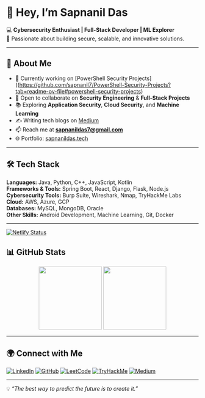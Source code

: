# 👋 Hey, I’m Sapnanil Das

💻 **Cybersecurity Enthusiast | Full-Stack Developer | ML Explorer**  
🔐 Passionate about building secure, scalable, and innovative solutions.

---

## 🚀 About Me
- 🔭 Currently working on [PowerShell Security Projects]((https://github.com/sapnanil7/PowerShell-Security-Projects?tab=readme-ov-file#powershell-security-projects)
- 👯 Open to collaborate on **Security Engineering** & **Full-Stack Projects**  
- 📚 Exploring **Application Security**, **Cloud Security**, and **Machine Learning**  
- ✍️ Writing tech blogs on [Medium](https://medium.com/@infernoradar)  
- 📫 Reach me at **sapnanildas7@gmail.com**  
- 🌐 Portfolio: [sapnanildas.tech](https://sapnanil.netlify.app)

---

## 🛠 Tech Stack
**Languages:** Java, Python, C++, JavaScript, Kotlin  
**Frameworks & Tools:** Spring Boot, React, Django, Flask, Node.js  
**Cybersecurity Tools:** Burp Suite, Wireshark, Nmap, TryHackMe Labs  
**Cloud:** AWS, Azure, GCP  
**Databases:** MySQL, MongoDB, Oracle  
**Other Skills:** Android Development, Machine Learning, Git, Docker

---
[![Netlify Status](https://api.netlify.com/api/v1/badges/905cc350-8e12-4c3f-8003-617698d9ba77/deploy-status)](https://app.netlify.com/projects/sapnanil/deploys)
## 📊 GitHub Stats
<p align="center">
<img src="https://github-readme-stats.vercel.app/api?username=sapnanil7&show_icons=true&theme=radical" height="165">
<img src="https://github-readme-stats.vercel.app/api/top-langs/?username=sapnanil7&layout=compact&theme=radical" height="165">
</p>

---

## 🌍 Connect with Me
[![LinkedIn](https://img.shields.io/badge/LinkedIn-%230077B5.svg?&logo=linkedin&logoColor=white)](https://linkedin.com/in/sapnanil7)
[![GitHub](https://img.shields.io/badge/GitHub-%23181717.svg?&logo=github&logoColor=white)](https://github.com/sapnanil7)
[![LeetCode](https://img.shields.io/badge/LeetCode-%23FFA116.svg?&logo=leetcode&logoColor=black)](https://leetcode.com/sapnanil7)
[![TryHackMe](https://img.shields.io/badge/TryHackMe-%23FF0000.svg?&logo=tryhackme&logoColor=white)](https://tryhackme.com/p/sapnanil7)
[![Medium](https://img.shields.io/badge/Medium-%23000000.svg?&logo=medium&logoColor=white)](https://medium.com/@codersden7)

---

💡 *“The best way to predict the future is to create it.”*
